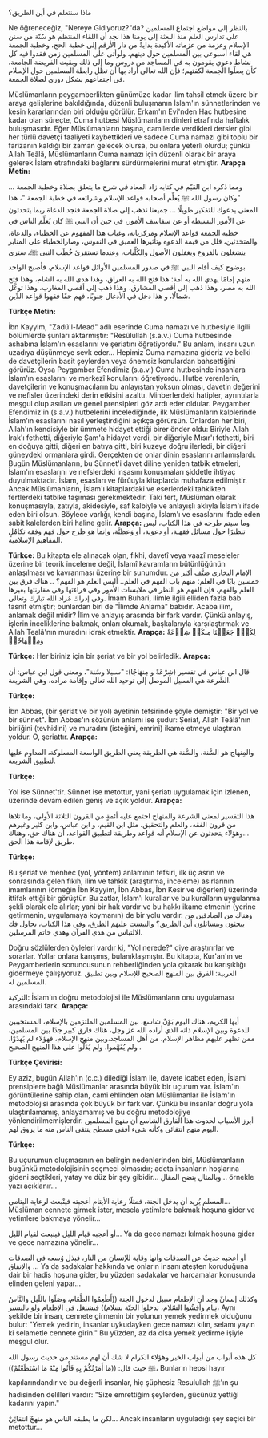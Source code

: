 ماذا سنتعلم في أين الطريق؟

Ne öğreneceğiz, "Nereye Gidiyoruz?"da? بالنظر إلى مواضع اجتماع المسلمين على تدارس العلم منذ البعثة إلى يومنا هذا نجد أن اللقاء المنتظم هو سُنّة من سنن الإسلام وعزمة من عزماته الأكيدة بدايةً من دار الأرقم إلى خطبة الحج، وخطبة الجمعة هي لقاء أسبوعي بين المسلمين حول دينهم، ولوأتى على المسلمين زمن فقدوا فيه كل نشاط دعوي يقومون به في المساجد من دروس وما إلى ذلك وبقيت الفريضة الجامعة، كأن يصلّوا الجمعة لكفتهم؛ فإن الله تعالى أراد بها أن تظل رابطة المسلمين حول الإسلام في اجتماعهم بشكل دوري لصلاة الجمعة.

Müslümanların peygamberlikten günümüze kadar ilim tahsil etmek üzere bir araya gelişlerine bakıldığında, düzenli buluşmanın İslam'ın sünnetlerinden ve kesin kararlarından biri olduğu görülür. Erkam'ın Evi'nden Hac hutbesine kadar olan süreçte, Cuma hutbesi Müslümanların dinleri etrafında haftalık buluşmasıdır. Eğer Müslümanların başına, camilerde verdikleri dersler gibi her türlü davetçi faaliyeti kaybettikleri ve sadece Cuma namazı gibi toplu bir farizanın kaldığı bir zaman gelecek olursa, bu onlara yeterli olurdu; çünkü Allah Teâlâ, Müslümanların Cuma namazı için düzenli olarak bir araya gelerek İslam etrafındaki bağlarını sürdürmelerini murat etmiştir. **Arapça Metin:**

ومما ذكره ابن القيّم في كتابه زاد المعاد في شرح ما يتعلق بصلاة وخطبة الجمعة ... "وكان رسول الله ﷺ يُعلِّم أصحابه قواعد الإسلام وشرائعه في خطبة الجمعة "، هذا المعنى يدعوك للتفكير طويلًا … جميعنا نذهب إلى صلاة الجمعة فنجد الدعاة ربما يتحدثون عن الأمور البسيطة أو عن سفاسف الأمور، في حين أن النبي ﷺ كان يُعلِّم الناس في خطبة الجمعة قواعد الإسلام ومركزياته، وغياب هذا المفهوم عن الخطباء، والدعاة، والمتحدثين، قلل من قيمة الدعوة وتأثيرها العميق في النفوس، وصارالخطباء على المنابر ينشغلون بالفروع ويغفلون الأصول والكُلِّيات، وعندما تستقرئ خُطَب النبي ﷺ، سترى بوضوح كيف أقام النبي ﷺ في صدور المسلمين الأوائل قواعد الإسلام، فأصبح الواحد منهم إمامًا يهدي الله به أمة: هذا فتح الله به العراق، وهذا هدى الله به الشام، وهذا فتح الله به مصر، وهذا ذهب إلى أقصى المشارق، وهذا ذهب إلى أقصى المغارب، وهذا توغَّل شمالًا، و هذا دخل في الأدغال جنوبًا، فهم حقًا فقهوا قواعد الدِّين.

**Türkçe Metin:**

İbn Kayyim, "Zadü'l-Mead" adlı eserinde Cuma namazı ve hutbesiyle ilgili bölümlerde şunları aktarmıştır: "Resûlullah (s.a.v.) Cuma hutbesinde ashabına İslam'ın esaslarını ve şeriatını öğretiyordu." Bu anlam, insanı uzun uzadıya düşünmeye sevk eder... Hepimiz Cuma namazına gideriz ve belki de davetçilerin basit şeylerden veya önemsiz konulardan bahsettiğini görürüz. Oysa Peygamber Efendimiz (s.a.v.) Cuma hutbesinde insanlara İslam'ın esaslarını ve merkezî konularını öğretiyordu. Hutbe verenlerin, davetçilerin ve konuşmacıların bu anlayıştan yoksun olması, davetin değerini ve nefisler üzerindeki derin etkisini azalttı. Minberlerdeki hatipler, ayrıntılarla meşgul olup asılları ve genel prensipleri göz ardı eder oldular. Peygamber Efendimiz'in (s.a.v.) hutbelerini incelediğinde, ilk Müslümanların kalplerinde İslam'ın esaslarını nasıl yerleştirdiğini açıkça görürsün. Onlardan her biri, Allah'ın kendisiyle bir ümmete hidayet ettiği birer önder oldu: Biriyle Allah Irak'ı fethetti, diğeriyle Şam'a hidayet verdi, bir diğeriyle Mısır'ı fethetti, biri en doğuya gitti, diğeri en batıya gitti, biri kuzeye doğru ilerledi, bir diğeri güneydeki ormanlara girdi. Gerçekten de onlar dinin esaslarını anlamışlardı. Bugün Müslümanların, bu Sünnet'i davet diline yeniden tatbik etmeleri, İslam'ın esaslarını ve nefslerdeki inşasını konuşmaları şiddetle ihtiyaç duyulmaktadır. İslam, esasları ve fürûuyla kitaplarda muhafaza edilmiştir. Ancak Müslümanların, İslam'ı kitaplardaki ve eserlerdeki tahkikten fertlerdeki tatbike taşıması gerekmektedir. Taki fert, Müslüman olarak konuşmasıyla, zatıyla, akidesiyle, saf kalbiyle ve anlayışlı aklıyla İslam'ı ifade eden biri olsun. Böylece varlığı, kendi başına, İslam'ı ve esaslarını ifade eden sabit kalelerden biri haline gelir. **Arapça:**
وما سيتم طرحه في هذا الكتاب، ليس تنظيرًا حول مسائل فقهية، أو دعوية، أو وَعظيَّة، وإنما هو طرح حول فهم وفقه تكامُلٍ المفاهيم الإسلامية.

**Türkçe:**
Bu kitapta ele alınacak olan, fıkhi, davetî veya vaazî meseleler üzerine bir teorik inceleme değil, İslamî kavramların bütünlüğünün anlaşılması ve kavranması üzerine bir sunumdur. الإمام البخاري صَنَّف أكثر من خمسين بابًا في العلم؛ منهم باب الفهم في العلم.. أليس العلم هو الفهم؟ .. هناك فرق بين العلم والفهم، فإن الفهم هو النظر في ملابسات الأمور وفي قراءتها وفي مقارنتها بغيرها وفي إدراك مُراد الله تبارك وتعالى.
İmam Buhari, ilimle ilgili elliden fazla bab tasnif etmiştir; bunlardan biri de "İlimde Anlama" babıdır. Acaba ilim, anlamak değil midir? İlim ve anlayış arasında bir fark vardır. Çünkü anlayış, işlerin inceliklerine bakmak, onları okumak, başkalarıyla karşılaştırmak ve Allah Tealâ'nın muradını idrak etmektir. **Arapça:**
لِكُلّٖ جَعَلۡنَا مِنكُمۡ شِرۡعَةٗ وَمِنۡهَاجٗاۚ

**Türkçe:**
Her biriniz için bir şeriat ve bir yol belirledik. **Arapça:**

قال ابن عباس في تفسير (شِرْعَةً و مِنهَاجًا): "سبيلا وسُنة"، ومعنى قول ابن عباس: أن الشِّرعة هي السبيل الموصل إلى توحيد الله تعالى وإقامة مراده، وهي الشريعة.

**Türkçe:**

İbn Abbas, (bir şeriat ve bir yol) ayetinin tefsirinde şöyle demiştir: "Bir yol ve bir sünnet". İbn Abbas'ın sözünün anlamı ise şudur: Şeriat, Allah Teâlâ'nın birliğini (tevhidini) ve muradını (isteğini, emrini) ikame etmeye ulaştıran yoldur. O, şeriattır. **Arapça:**

والمِنهاج هو السُّنة، والسُّنة هي الطريقة يعني الطريق الواسعة المسلوكة، المداوم عليها لتطبيق الشريعة.

**Türkçe:**

Yol ise Sünnet'tir. Sünnet ise metottur, yani şeriatı uygulamak için izlenen, üzerinde devam edilen geniş ve açık yoldur. **Arapça:**

هذا التفسير لمعنى الشرعة والمنهاج اجتمع عليه أئمةٍ من القرون الثلاثة الأولى، وما تلاها من قرون الفقه، والعلم والتحقيق، مثل ابن القيم، و ابن عباس، وابن كثير وغيرهم ...وهؤلاء يتحدثون عن الإسلام أنه قواعد وطريقة لتطبيق القواعد، أن هناك حق، وهناك طريق لإقامة هذا الحق.

**Türkçe:**

Bu şeriat ve menhec (yol, yöntem) anlamının tefsiri, ilk üç asrın ve sonrasında gelen fıkıh, ilim ve tahkik (araştırma, inceleme) asırlarının imamlarının (örneğin İbn Kayyim, İbn Abbas, İbn Kesir ve diğerleri) üzerinde ittifak ettiği bir görüştür. Bu zatlar, İslam'ı kurallar ve bu kuralların uygulanma şekli olarak ele alırlar; yani bir hak vardır ve bu hakkı ikame etmenin (yerine getirmenin, uygulamaya koymanın) de bir yolu vardır. وهناك من الصادقين من يبحثون ويتسائلون أين الطريق؟ والتبست عليهم الطرق، وفي هذا الكتاب، نحاول فك الالتباس من هدي القرآن وهدي خاتم المرسلين.

Doğru sözlülerden öyleleri vardır ki, "Yol nerede?" diye araştırırlar ve sorarlar. Yollar onlara karışmış, bulanıklaşmıştır. Bu kitapta, Kur'an'ın ve Peygamberlerin sonuncusunun rehberliğinden yola çıkarak bu karışıklığı gidermeye çalışıyoruz. العربية: الفرق بين المنهج الصحيح للإسلام وبين تطبيق المسلمين له.

التركية: İslam'ın doğru metodolojisi ile Müslümanların onu uygulaması arasındaki fark. **Arapça:**

أيها الكريم، هناك اليوم بَوْنٌ شاسع، بين المسلمين الملتزمين بالإسلام، المستجيبين للدعوة وبين الإسلام ذاته الذي أراده الله عز وجل، هناك فارق كبير جدًا بين المسلمين، ممن تظهر عليهم مظاهر الإسلام، من أهل المساجد،وبين منهج الإسلام، فهؤلاء لم يُهدَوْا، ولم يُفَهَّموا، ولم يُدَلُّوا على هذا المنهج الصحيح .

**Türkçe Çevirisi:**

Ey aziz, bugün Allah'ın (c.c.) dilediği İslam ile, davete icabet eden, İslami prensiplere bağlı Müslümanlar arasında büyük bir uçurum var. İslam'ın görüntülerine sahip olan, cami ehlinden olan Müslümanlar ile İslam'ın metodolojisi arasında çok büyük bir fark var. Çünkü bu insanlar doğru yola ulaştırılamamış, anlayamamış ve bu doğru metodolojiye yönlendirilmemişlerdir. أبرز الأسباب لحدوث هذا الفارق الشاسع أن منهج المسلمين اليوم منهج انتقائي وكأنه شيء أفقي مسطح ينتقي الناس منه ما يروق لهم.

**Türkçe:**

Bu uçurumun oluşmasının en belirgin nedenlerinden biri, Müslümanların bugünkü metodolojisinin seçmeci olmasıdır; adeta insanların hoşlarına gideni seçtikleri, yatay ve düz bir şey gibidir... وبالمثال يتضح المقال...
örnekle yazı açıklanır...

المسلم يُريد أن يدخل الجنة، فمثلًا رعاية الأيتام أعجبته فينْبعث لرعاية اليتامى...
Müslüman cennete girmek ister, mesela yetimlere bakmak hoşuna gider ve yetimlere bakmaya yönelir...

أو أعجبه قيام الليل فينبعث لقيام الليل...
Ya da gece namazı kılmak hoşuna gider ve gece namazına yönelir...

أو أعجبه حديثٌ عن الصدقات وأنها وقاية للإنسان من النار، فبذل وُسعه في الصدقات والإنفاق ...
Ya da sadakalar hakkında ve onların insanı ateşten koruduğuna dair bir hadis hoşuna gider, bu yüzden sadakalar ve harcamalar konusunda elinden geleni yapar...

وكذلك إنسانٌ وجد أن الإطعام سبيل لدخول الجنة ((أَطْعِمُوا الطَّعَام، وصَلّوا باللّيل والنَّاسُ نِيام وأفشُوا السّلام، تدخلوا الجنّة بسلام)) فيشتغل في الإطعام ولو باليسير،
Aynı şekilde bir insan, cennete girmenin bir yolunun yemek yedirmek olduğunu bulur: "Yemek yedirin, insanlar uykudayken gece namazı kılın, selamı yayın ki selametle cennete girin." Bu yüzden, az da olsa yemek yedirme işiyle meşgul olur.

كل هذه أبواب من أبواب الخير وهؤلاء الكرام لا شك أن لهم مستند من حديث رسول الله ﷺ حيث قال: ((مَا أَمَرْتُكُمْ بِهِ فَأْتُوا مِنْهُ مَا اسْتَطَعْتُمْ))،
Bunların hepsi hayır kapılarındandır ve bu değerli insanlar, hiç şüphesiz Resulullah ﷺ'ın şu hadisinden delilleri vardır: "Size emrettiğim şeylerden, gücünüz yettiği kadarını yapın."

لكن ما يطبقه الناس هو منهجٌ انتقائِيْ...
Ancak insanların uyguladığı şey seçici bir metottur...